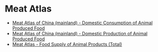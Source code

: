 # Meat Atlas

- [Meat Atlas of China (mainland) - Domestic Consumption of Animal Produced Food](_posts/2019-12-15-MeatAtlas_ChinaMainland_DomesticFoodConsumption.md)
- [Meat Atlas of China (mainland) - Domestic Production of Animal Produced Food](_posts/2019-12-18-MeatAtlas_ChinaMainland_DomesticAnimalProduction.md)
- [Meat Atlas - Food Supply of Animal Products (Total)](_posts/2019-12-24-FoodSupply_AnimalProducts_Total.md)